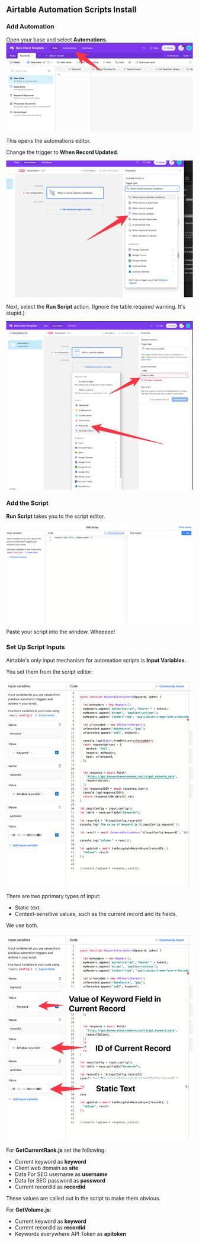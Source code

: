 
## Airtable Automation Scripts Install



### Add Automation

Open your base and select **Automations**.
![](/images/select_automations.png)

This opens the automations editor. 

Change the trigger to **When Record Updated**.

![](/images/record_updated.png)


Next, select the **Run Script** action. (Ignore the table required warning. It's stupid.)

![](/images/run_script.png)

### Add the Script

**Run Script** takes you to the script editor.

![](/images/script_editor.png)

Paste your script into the window. Wheeeee!

### Set Up Script Inputs

Airtable's only input mechanism for automation scripts is **Input Variables.**

You set them from the script editor:

![](/images/input_variables.png)


There are two pprimary types of input:
- Static text
- Context-sensitive values, such as the current record and its fields.

We use both.

![](/images/input_callouts.png)



For **GetCurrentRank.js** set the following:

- Current keyword as **keyword**
- Client web domain as **site**
- Data For SEO username as **username**
- Data for SEO password as **password**
- Current recordId as **recordid**

These values are called out in the script to make them obvious.


For **GetVolume.js**:

- Current keyword as **keyword**
- Current recordId as **recordid**
- Keywords everywhere API Token as **apitoken**